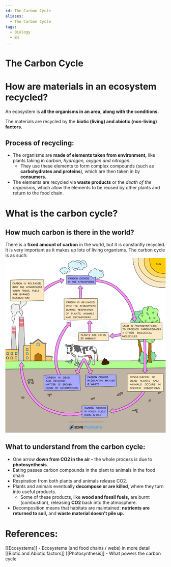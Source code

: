 ```yaml
---
id: The Carbon Cycle
aliases:
  - The Carbon Cycle
tags:
  - Biology
  - B4
---
```


# The Carbon Cycle

# How are materials in an ecosystem recycled?

An ecosystem is **all the organisms in an area, along with the conditions.** 

The materials are recycled by the **biotic (living) and abiotic (non-living) factors.** 

## Process of recycling:

- The organisms are **made of elements taken from environment,** like plants taking in *carbon, hydrogen, oxygen and nitrogen.* 
    - They use these elements to form complex compounds (such as **carbohydrates and proteins**), which are then taken in by **consumers.** 
- The elements are recycled via **waste products** or the *death of the organisms,* which allow the elements to be reused by other plants and return to the food chain.

# What is the **carbon cycle?** 

## How much carbon is there in the world?

There is a **fixed amount of carbon** in the world, but it is constantly recycled. It is very important as it makes up lots of living organisms. The carbon cycle is as such:
![CarbonCycle.png|centre|450](Images/CarbonCycle.png)

## What to understand from the carbon cycle:

- One arrow **down from CO2 in the air -** the whole process is due to **photosynthesis**.
- Eating passes carbon compounds in the plant to animals in the food chain
- Respiration from both plants and animals release CO2.
- Plants and animals eventually **decompose or are killed**, where they turn into useful products.
    - Some of these products, like **wood and fossil fuels,** are burnt (combustion), releasing **CO2** back into the atmosphere.
- Decomposition means that habitats are maintained: **nutrients are returned to soil,** and **waste material doesn't pile up.** 
# References:

[[Ecosystems]] - Ecosystems (and food chains / webs) in more detail
[[Biotic and Abiotic factors]]
[[Photosynthesis]] - What powers the carbon cycle
